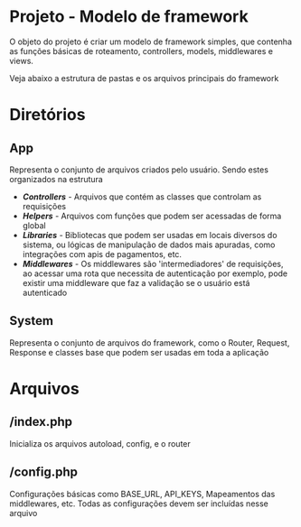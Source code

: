 # Projeto - Modelo de framework

O objeto do projeto é criar um modelo de framework simples, que contenha as funções básicas de roteamento, controllers, models, middlewares e views.

Veja abaixo a estrutura de pastas e os arquivos principais do framework

# Diretórios

## App
Representa o conjunto de arquivos criados pelo usuário.
Sendo estes organizados na estrutura
* ***Controllers*** - Arquivos que contém as classes que controlam as requisições
* ***Helpers*** - Arquivos com funções que podem ser acessadas de forma global
* ***Libraries*** - Bibliotecas que podem ser usadas em locais diversos do sistema, ou lógicas de manipulação de dados mais apuradas, como integrações com apis de pagamentos, etc.
* ***Middlewares*** - Os middlewares são 'intermediadores' de requisições, ao acessar uma rota que necessita de autenticação por exemplo, pode existir uma middleware que faz a validação se o usuário está autenticado

## System
Representa o conjunto de arquivos do framework, como o Router, Request, Response e classes base que podem ser usadas em toda a aplicação

# Arquivos

## /index.php
Inicializa os arquivos autoload, config, e o router

## /config.php
Configurações básicas como BASE_URL, API_KEYS, Mapeamentos das middlewares, etc.
Todas as configurações devem ser incluídas nesse arquivo

